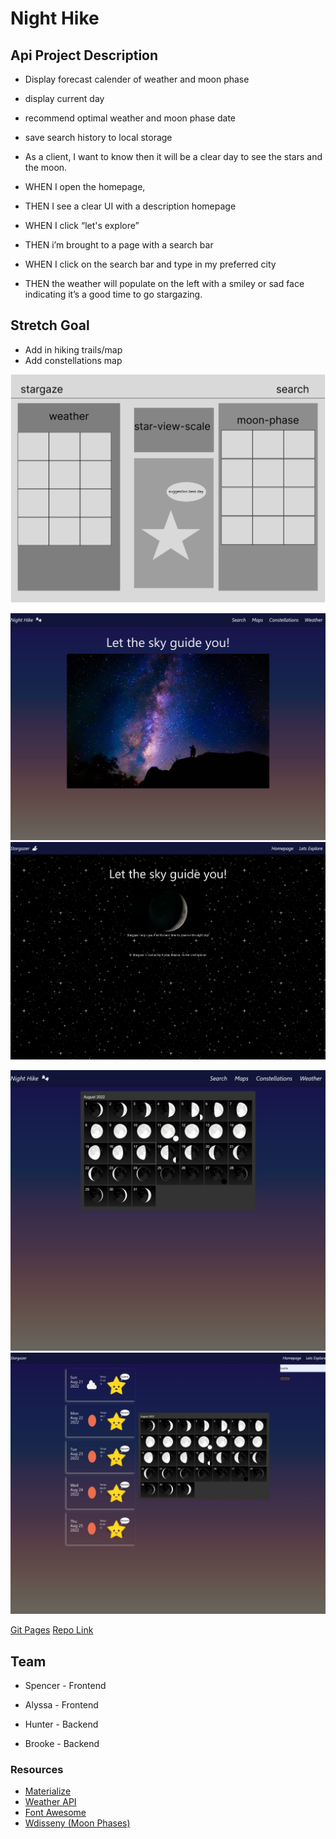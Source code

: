 # Night Hike

## Api Project Description
-   Display forecast calender of weather and moon phase
-   display current day
-   recommend optimal weather and moon phase date
-   save search history to local storage

- As a client, I want to know then it will be a clear day to see the stars and the moon.
- WHEN I open the homepage,
- THEN I see a clear UI with a description homepage
- WHEN I click “let's explore”
- THEN i’m brought to a page with a search bar
- WHEN I click on the search bar and type in my preferred city
- THEN the weather will populate on the left with a smiley or sad face indicating it’s a good time to go stargazing.

## Stretch Goal
-   Add in hiking trails/map
-   Add constellations map

![WireFrame](./assets/images/wireframe.png)

![Homepage Start](./assets/images/homepage.png)
![Homepage Final](./assets/images/finalhomepage.png)

![Moonphases Start](./assets/images/moonphases.png)
![Moonphases Final](./assets/images/finalexplore.png)

[Git Pages](https://night-hike.github.io/night-hike/)
[Repo Link](https://github.com/night-hike/night-hike)

## Team
-  Spencer  - Frontend
-  Alyssa   - Frontend

-  Hunter   - Backend
-  Brooke   - Backend

### Resources
-   [Materialize](https://cdnjs.cloudflare.com/ajax/libs/materialize/1.0.0/css/materialize.min.css)
-   [Weather API](http://api.openweathermap.org)
-   [Font Awesome](https://kit.fontawesome.com/73f5b40986.js)
-   [Wdisseny (Moon Phases)](http://www.wdisseny.com/lluna/?lang=en)